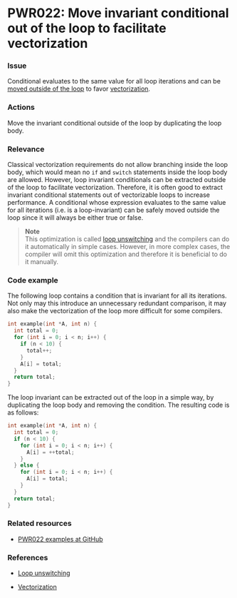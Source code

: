 # PWR022: Move invariant conditional out of the loop to facilitate vectorization

### Issue

Conditional evaluates to the same value for all loop iterations and can be
[moved outside of the loop](/Glossary/Loop-unswitching.md) to favor
[vectorization](/Glossary/Vectorization.md).

### Actions

Move the invariant conditional outside of the loop by duplicating the loop body.

### Relevance

Classical vectorization requirements do not allow branching inside the loop
body, which would mean no `if` and `switch` statements inside the loop body are
allowed. However, loop invariant conditionals can be extracted outside of the
loop to facilitate vectorization. Therefore, it is often good to extract
invariant conditional statements out of vectorizable loops to increase
performance. A conditional whose expression evaluates to the same value for all
iterations (i.e. is a loop-invariant) can be safely moved outside the loop since
it will always be either true or false.

>**Note**  
>This optimization is called
>[loop unswitching](https://www.appentra.com/knowledge/glossary-loop-unswitching/)
>and the compilers can do it automatically in simple cases. However, in more
>complex cases, the compiler will omit this optimization and therefore it is
>beneficial to do it manually.

### Code example

The following loop contains a condition that is invariant for all its
iterations. Not only may this introduce an unnecessary redundant comparison, it
may also make the vectorization of the loop more difficult for some compilers.

```c
int example(int *A, int n) {
  int total = 0;
  for (int i = 0; i < n; i++) {
    if (n < 10) {
      total++;
    }
    A[i] = total;
  }
  return total;
}
```

The loop invariant can be extracted out of the loop in a simple way, by
duplicating the loop body and removing the condition. The resulting code is as
follows:

```c
int example(int *A, int n) {
  int total = 0;
  if (n < 10) {
    for (int i = 0; i < n; i++) {
      A[i] = ++total;
    }
  } else {
    for (int i = 0; i < n; i++) {
      A[i] = total;
    }
  }
  return total;
}
```

### Related resources

* [PWR022 examples at GitHub](/Checks/PWR022)

### References

* [Loop unswitching](/Glossary/Loop-unswitching.md)

* [Vectorization](/Glossary/Vectorization.md)

